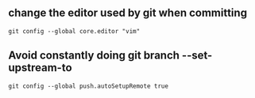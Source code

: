 
## change the editor used by git when committing ##

`git config --global core.editor "vim"`


## Avoid constantly doing git branch --set-upstream-to

`git config --global push.autoSetupRemote true`
